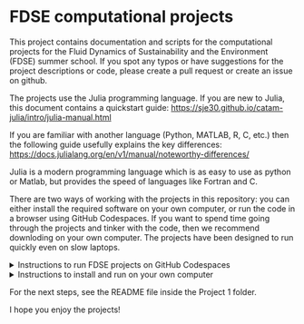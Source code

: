 # FDSE computational projects
This project contains documentation and scripts for the computational projects for the Fluid Dynamics of Sustainability and the Environment (FDSE) summer school. If you spot any typos or have suggestions for the project descriptions or code, please create a pull request or create an issue on github.

The projects use the Julia programming language. 
If you are new to Julia, this document contains a quickstart guide:
https://sje30.github.io/catam-julia/intro/julia-manual.html

If you are familiar with another language (Python, MATLAB, R, C, etc.) then the following guide usefully explains the key differences:
https://docs.julialang.org/en/v1/manual/noteworthy-differences/

Julia is a modern programming language which is as easy to use as python or Matlab, but provides the speed of languages like Fortran and C.

There are two ways of working with the projects in this repository: you can either install the required software on your own computer, or run the code in a browser using GitHub Codespaces. If you want to spend time going through the projects and tinker with the code, then we recommend downloding on your own computer. The projects have been designed to run quickly even on slow laptops.

<details>
<summary>Instructions to run FDSE projects on GitHub Codespaces</summary>
   
The instructions below describe how to run the projects using [GitHub codespaces](https://github.com/features/codespaces), which is useful if you don't have Julia installed and want to have a quick look at the projects, or have problems installing Julia.

To run this way:
1. Fork this repository by clicking the "Fork" button above
2. In your fork click the "<> Code" button, move to the "Codespaces" tab, then "Creat codespaces on main"
<img width="421" alt="Screenshot 2023-09-06 at 15 24 55" src="https://github.com/jagoosw/FDSE/assets/26657828/cd90bd7e-33d8-4b02-849f-ed11b8de1a6e">

3. This will open a codespace which may take a while to setup
4. Once everything has been setup open the command palette by clicking "View > Command Palette", then select "Julia: Start REPL"
5. Once this is open type `]` to open the package manager, type `instantiate` and return, this will install the required packages and may take a while
6. Once this is done you can run the project files by opening them in the editor and clicking the run arrow in the top right corner.

You can run codespaces for 60 hours a month with a normal GitHub account, or if you are a student you can [upgrade to GitHub Pro for free](https://education.github.com/pack) which will give you 180 hours a month.
</details>

<details>
<summary>Instructions to install and run on your own computer</summary>

Julia comes with a REPL (which stands for read-evaluate-print-loop) which provides a command-line interface much like python or Matlab. While it is possible to use this on its own, we suggest using a code development platform which provides a single tool to edit and run the scripts and display plots. In particular, we recommend Visual Studio Code which is an excellent tool and free to use.

For the recommended installation, follow these steps:
1. If you don't already have one, create a free account on http://github.com (click the sign-up button in the top right corner).
2. Log in to http://github.com, then re-open this page and fork this repository (click the "Fork" button in the upper right).
4. Download and install the latest stable version of Julia for your platform (linux, windows, mac) here: https://julialang.org/downloads
5. Download and install Visual Studio Code here: https://code.visualstudio.com/download
6. Download and install GitHub Desktop here: https://desktop.github.com
7. Run GitHub Desktop and sign in using your GitHub account
8. In GitHub Desktop, select Clone Repository from the File menu
9. Select your FDSE repository and click "Clone"
10. If you are asked how you are planning to use this fork, select "For my own purposes"
11. In GitHub Desktop, open the FDSE directory by clicking "Open in Visual Studio Code"
13. In Visual Studio Code, open the extensions tab (the icon on the left side of the window with 4 squares)
14. Find and install the Julia Language Support extension in VS code
15. Find and install the GitHub Pull Requests and Issues extension in VS code

</details>

For the next steps, see the README file inside the Project 1 folder.

I hope you enjoy the projects!






   

